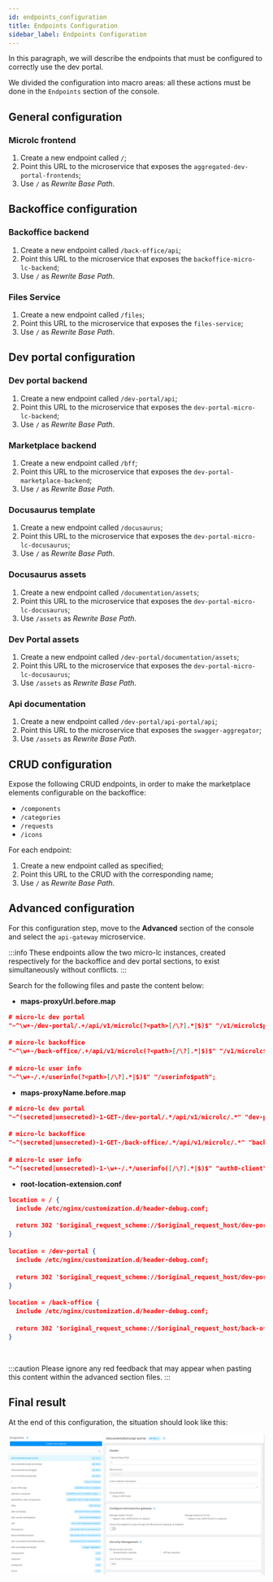 ```yaml
---
id: endpoints_configuration
title: Endpoints Configuration
sidebar_label: Endpoints Configuration
---
```


In this paragraph, we will describe the endpoints that must be configured to correctly use the dev portal.

We divided the configuration into macro areas: all these actions must be done in the `Endpoints` section of the console.

## General configuration

### Microlc frontend

1. Create a new endpoint called `/`;
2. Point this URL to the microservice that exposes the `aggregated-dev-portal-frontends`;
3. Use `/` as _Rewrite Base Path_.

## Backoffice configuration

### Backoffice backend

1. Create a new endpoint called `/back-office/api`;
2. Point this URL to the microservice that exposes the `backoffice-micro-lc-backend`;
3. Use `/` as _Rewrite Base Path_.

### Files Service

1. Create a new endpoint called `/files`;
2. Point this URL to the microservice that exposes the `files-service`;
3. Use `/` as _Rewrite Base Path_.

## Dev portal configuration

### Dev portal backend

1. Create a new endpoint called `/dev-portal/api`;
2. Point this URL to the microservice that exposes the `dev-portal-micro-lc-backend`;
3. Use `/` as _Rewrite Base Path_.

### Marketplace backend

1. Create a new endpoint called `/bff`;
2. Point this URL to the microservice that exposes the `dev-portal-marketplace-backend`;
3. Use `/` as _Rewrite Base Path_.

### Docusaurus template

1. Create a new endpoint called `/docusaurus`;
2. Point this URL to the microservice that exposes the `dev-portal-micro-lc-docusaurus`;
3. Use `/` as _Rewrite Base Path_.

### Docusaurus assets

1. Create a new endpoint called `/documentation/assets`;
2. Point this URL to the microservice that exposes the `dev-portal-micro-lc-docusaurus`;
3. Use `/assets` as _Rewrite Base Path_.

### Dev Portal assets

1. Create a new endpoint called `/dev-portal/documentation/assets`;
2. Point this URL to the microservice that exposes the `dev-portal-micro-lc-docusaurus`;
3. Use `/assets` as _Rewrite Base Path_.

### Api documentation

1. Create a new endpoint called `/dev-portal/api-portal/api`;
2. Point this URL to the microservice that exposes the `swagger-aggregator`;
3. Use `/assets` as _Rewrite Base Path_.

## CRUD configuration

Expose the following CRUD endpoints, in order to make the marketplace elements configurable on the backoffice:
- `/components`
- `/categories`
- `/requests`
- `/icons`

For each endpoint:
1. Create a new endpoint called as specified;
2. Point this URL to the CRUD with the corresponding name;
3. Use `/` as _Rewrite Base Path_.

## Advanced configuration

For this configuration step, move to the **Advanced** section of the console and select the `api-gateway` microservice.

:::info
These endpoints allow the two micro-lc instances, created respectively for the backoffice and dev portal sections, to exist simultaneously without conflicts.
:::

Search for the following files and paste the content below:

- **maps-proxyUrl.before.map**
```json
# micro-lc dev portal
"~^\w+-/dev-portal/.+/api/v1/microlc(?<path>[/\?].*|$)$" "/v1/microlc$path";

# micro-lc backoffice
"~^\w+-/back-office/.+/api/v1/microlc(?<path>[/\?].*|$)$" "/v1/microlc$path";

# micro-lc user info
"~^\w+-/.+/userinfo(?<path>[/\?].*|$)$" "/userinfo$path";
```

- **maps-proxyName.before.map**
```json
# micro-lc dev portal
"~^(secreted|unsecreted)-1-GET-/dev-portal/.*/api/v1/microlc/.*" "dev-portal-micro-lc-backend";

# micro-lc backoffice
"~^(secreted|unsecreted)-1-GET-/back-office/.*/api/v1/microlc/.*" "backoffice-micro-lc-backend";

# micro-lc user info
"~^(secreted|unsecreted)-1-\w+-/.*/userinfo([/\?].*|$)$" "auth0-client";
```

- **root-location-extension.conf**
```json
location = / {
  include /etc/nginx/customization.d/header-debug.conf;

  return 302 '$original_request_scheme://$original_request_host/dev-portal/';
}

location = /dev-portal {
  include /etc/nginx/customization.d/header-debug.conf;

  return 302 '$original_request_scheme://$original_request_host/dev-portal/';
}

location = /back-office {
  include /etc/nginx/customization.d/header-debug.conf;

  return 302 '$original_request_scheme://$original_request_host/back-office/';
}
```

<br/>

:::caution
Please ignore any red feedback that may appear when pasting this content within the advanced section files.
:::

## Final result

At the end of this configuration, the situation should look like this:

![Final endpoints result](img/final-endpoints-result.png)
